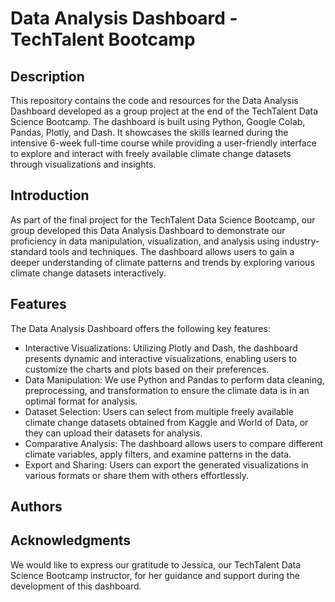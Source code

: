 # Data Analysis Dashboard - TechTalent Bootcamp

## Description

This repository contains the code and resources for the Data Analysis Dashboard developed as a group project at the end of the TechTalent Data Science Bootcamp. The dashboard is built using Python, Google Colab, Pandas, Plotly, and Dash. It showcases the skills learned during the intensive 6-week full-time course while providing a user-friendly interface to explore and interact with freely available climate change datasets through visualizations and insights.

## Introduction

As part of the final project for the TechTalent Data Science Bootcamp, our group developed this Data Analysis Dashboard to demonstrate our proficiency in data manipulation, visualization, and analysis using industry-standard tools and techniques. The dashboard allows users to gain a deeper understanding of climate patterns and trends by exploring various climate change datasets interactively.

## Features

The Data Analysis Dashboard offers the following key features:
- Interactive Visualizations: Utilizing Plotly and Dash, the dashboard presents dynamic and interactive visualizations, enabling users to customize the charts and plots based on their preferences.
- Data Manipulation: We use Python and Pandas to perform data cleaning, preprocessing, and transformation to ensure the climate data is in an optimal format for analysis.
- Dataset Selection: Users can select from multiple freely available climate change datasets obtained from Kaggle and World of Data, or they can upload their datasets for analysis.
- Comparative Analysis: The dashboard allows users to compare different climate variables, apply filters, and examine patterns in the data.
- Export and Sharing: Users can export the generated visualizations in various formats or share them with others effortlessly.

## Authors



## Acknowledgments

We would like to express our gratitude to Jessica, our TechTalent Data Science Bootcamp instructor, for her guidance and support during the development of this dashboard.
